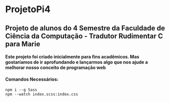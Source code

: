# ProjetoPi4
##  Projeto de alunos do 4 Semestre da Faculdade de Ciência da Computação - Tradutor Rudimentar C para Marie
#### Este projeto foi criado inicialmente para fins acadêmicos. Mas gostaríamos de ir aprofundando e lançarmos algo que nos ajude a melhorar nosso conceito de programação web
#### Comandos Necessários:
```
npm i --g Sass
npm --watch index.scss:index.css
```
